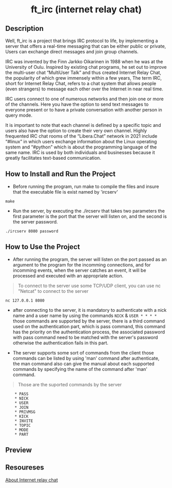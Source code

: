 <!-- # <img width="500" height="200" src="https://upload.wikimedia.org/wikipedia/commons/2/21/Gato_leyendo_canal_IRC_de_Wikipedia_en_espa%C3%B1ol.jpg" alt="Internet relay chat"> -->
# <p align="center">ft_irc (internet relay chat)</p>

## Description

Well, ft_irc is a project that brings IRC protocol to life, by implementing a server that offers a real-time messaging that can  be either public or private, Users can exchange direct messages and join group channels.

IRC was invented by the Finn Jarkko Oikarinen in 1988 when he was at the University of Oulu. Inspired by existing chat programs, he set out to improve the multi-user chat “MultiUser Talk” and thus created Internet Relay Chat, the popularity of which grew immensely within a few years, The term IRC, short for Internet Relay Chat, refers to a chat system that allows people (even strangers) to message each other over the Internet in near real time.

IRC users connect to one of numerous networks and then join one or more of the channels. Here you have the option to send text messages to everyone present or to have a private conversation with another person in query mode.

It is important to note that each channel is defined by a specific topic and users also have the option to create their very own channel. Highly frequented IRC chat rooms of the “Libera.Chat” network in 2021 include “#linux” in which users exchange information about the Linux operating system and “#python” which is about the programming language of the same name. IRC is used by both individuals and businesses because it greatly facilitates text-based communication.

##  How to Install and Run the Project

+ Before running the program, run make to compile the files and insure that the executable file is exist named by 'ircserv'
```
make
```

+ Run the server, by executing the ./ircserv that takes two parameters the first parameter is the port that the server will listen on, and the second is the server password.
```
./ircserv 8080 password
```

## How to Use the Project
* After running the program, the server will listen on the port passed as an argument to the program for the incomming connections, and for incomming events, when the server catches an event, it will be processed and executed with an appropriate action.
> To connect to the server use some TCP/UDP client, you can use nc "Netcat" to connect to the server
```
nc 127.0.0.1 8080
```
- after connecting to the server, it is mandatory to authenticate with a nick name and a user name by using the commands ```NICK``` & ```USER * * * *``` those commands are supported by the server, there is a third command used on the authentication part, which is pass command, this command has the priority on the authentication process, the associated password with pass command need to be matched with the server's password otherwise the authentication fails in this part.

+ The server supports some sort of commands from the client those commands can be listed by using 'man' command after authenticate, the man command also can give the manual about each supported commands by specifying the name of the command after 'man' command.

> Those are the suported commands by the server
```
    * PASS
    * NICK
    * USER
    * JOIN
    * PRIVMSG
    * KICK
    * INVITE
    * TOPIC
    * MODE
    * PART 
```

## Preview

## Resoureses
<a href="https://www.ionos.com/digitalguide/server/know-how/irc/#:~:text=IRC%20was%20invented%20by%20the,immensely%20within%20a%20few%20years">About Internet relay chat</a>
